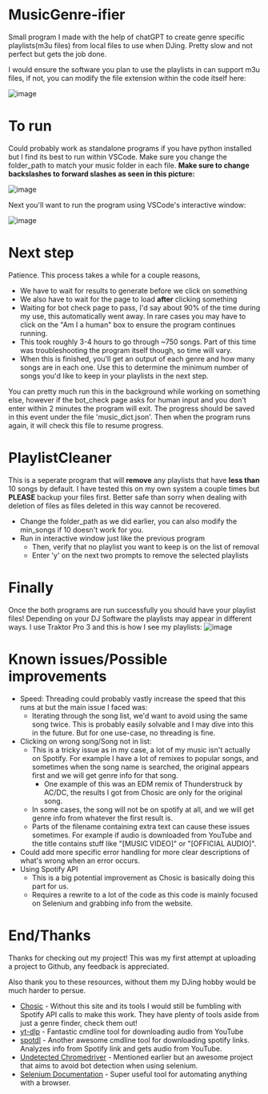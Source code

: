 # MusicGenre-ifier
Small program I made with the help of chatGPT to create genre specific playlists(m3u files) from local files to use when DJing. Pretty slow and not perfect but gets the job done.

I would ensure the software you plan to use the playlists in can support m3u files, if not, you can modify the file extension within the code itself here: 

![image](https://github.com/BigCod3/MusicGenre-ifier/assets/101913888/9329fe31-8e7d-4e98-8eec-72f5b12be0fe)



# To run
Could probably work as standalone programs if you have python installed but I find its best to run within VSCode.
Make sure you change the folder_path to match your music folder in each file. **Make sure to change backslashes to forward slashes as seen in this picture:**

![image](https://github.com/BigCod3/MusicGenre-ifier/assets/101913888/fe04f6db-ef5e-4412-b135-460ab8fdcc67)


Next you'll want to run the program using VSCode's interactive window:

![image](https://github.com/BigCod3/MusicGenre-ifier/assets/101913888/b90b3cfd-18fa-4d95-8a19-89582a8f5687)

# Next step
Patience. This process takes a while for a couple reasons,
- We have to wait for results to generate before we click on something
- We also have to wait for the page to load **after** clicking something
- Waiting for bot check page to pass, I'd say about 90% of the time during my use, this automatically went away. In rare cases you may have to click on the "Am I a human" box to ensure the program continues running.
- This took roughly 3-4 hours to go through ~750 songs. Part of this time was troubleshooting the program itself though, so time will vary.
- When this is finished, you'll get an output of each genre and how many songs are in each one. Use this to determine the minimum number of songs you'd like to keep in your playlists in the next step.

You can pretty much run this in the background while working on something else, however if the bot_check page asks for human input and you don't enter within 2 minutes the program will exit.
The progress should be saved in this event under the file 'music_dict.json'. Then when the program runs again, it will check this file to resume progress.

# PlaylistCleaner
This is a seperate program that will **remove** any playlists that have **less than** 10 songs by default. 
I have tested this on my own system a couple times but **PLEASE** backup your files first. Better safe than sorry when dealing with deletion of files as files deleted in this way cannot be recovered.
- Change the folder_path as we did earlier, you can also modify the min_songs if 10 doesn't work for you. 
- Run in interactive window just like the previous program
  - Then, verify that no playlist you want to keep is on the list of removal
  - Enter 'y' on the next two prompts to remove the selected playlists

# Finally
Once the both programs are run successfully you should have your playlist files!
Depending on your DJ Software the playlists may appear in different ways. I use Traktor Pro 3 and this is how I see my playlists: 
![image](https://github.com/BigCod3/MusicGenre-ifier/assets/101913888/e3458b73-9b57-404e-98a2-e453ee3ea862)


# Known issues/Possible improvements
- Speed: Threading could probably vastly increase the speed that this runs at but the main issue I faced was:
  - Iterating through the song list, we'd want to avoid using the same song twice. This is probably easily solvable and I may dive into this in the future. But for one use-case, no threading is fine.
- Clicking on wrong song/Song not in list: 
  - This is a tricky issue as in my case, a lot of my music isn't actually on Spotify. For example I have a lot of remixes to popular songs, and sometimes when the song name is searched, the original appears first and we will get genre info for that song. 
     - One example of this was an EDM remix of Thunderstruck by AC/DC, the results I got from Chosic are only for the original song. 
  - In some cases, the song will not be on spotify at all, and we will get genre info from whatever the first result is.
  - Parts of the filename containing extra text can cause these issues sometimes. For example if audio is downloaded from YouTube and the title contains stuff like "[MUSIC VIDEO]" or "[OFFICIAL AUDIO]". 
- Could add more specific error handling for more clear descriptions of what's wrong when an error occurs.
- Using Spotify API
  - This is a big potential improvement as Chosic is basically doing this part for us.
  - Requires a rewrite to a lot of the code as this code is mainly focused on Selenium and grabbing info from the website. 

# End/Thanks
Thanks for checking out my project! This was my first attempt at uploading a project to Github, any feedback is appreciated. 

Also thank you to these resources, without them my DJing hobby would be much harder to persue.
- [Chosic](https://www.chosic.com) - Without this site and its tools I would still be fumbling with Spotify API calls to make this work. They have plenty of tools aside from just a genre finder, check them out!
- [yt-dlp](https://github.com/yt-dlp/yt-dlp) - Fantastic cmdline tool for downloading audio from YouTube
- [spotdl](https://github.com/spotDL/spotify-downloader) - Another awesome cmdline tool for downloading spotify links. Analyzes info from Spotify link and gets audio from YouTube.
- [Undetected Chromedriver](https://github.com/ultrafunkamsterdam/undetected-chromedriver) - Mentioned earlier but an awesome project that aims to avoid bot detection when using selenium. 
- [Selenium Documentation](https://www.selenium.dev/documentation/webdriver/) - Super useful tool for automating anything with a browser.
